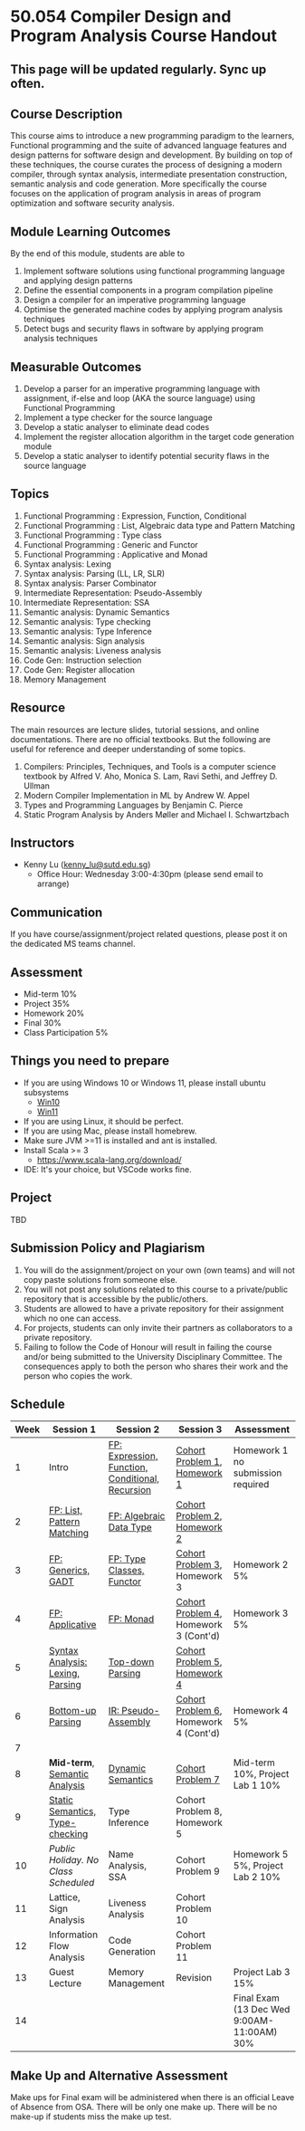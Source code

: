 # 50.054 Compiler Design and Program Analysis Course Handout

## This page will be updated regularly. Sync up often.

## Course Description

This course aims to introduce a new programming paradigm to the learners, Functional programming and the suite of advanced language features and design patterns for software design and development. By building on top of these techniques, the course curates the process of designing a modern compiler, through syntax analysis, intermediate presentation construction, semantic analysis and code generation. More specifically the course focuses on the application of program analysis in areas of program optimization and software security analysis. 


## Module Learning Outcomes

By the end of this module, students are able to
1. Implement software solutions using functional programming language and applying design patterns
1. Define the essential components in a program compilation pipeline
1. Design a compiler for an imperative programming language
1. Optimise the generated machine codes by applying program analysis techniques
1. Detect bugs and security flaws in software by applying program analysis techniques


## Measurable Outcomes

1. Develop a parser for an imperative programming language with assignment, if-else and loop (AKA the source language) using Functional Programming
1. Implement a type checker for the source language
1. Develop a static analyser to eliminate dead codes
1. Implement the register allocation algorithm in the target code generation module
1. Develop a static analyser to identify potential security flaws in the source language


## Topics
1. Functional Programming : Expression, Function, Conditional
1. Functional Programming : List, Algebraic data type and Pattern Matching
1. Functional Programming : Type class
1. Functional Programming : Generic and Functor
1. Functional Programming : Applicative and Monad
1. Syntax analysis: Lexing
1. Syntax analysis: Parsing (LL, LR, SLR)
1. Syntax analysis: Parser Combinator
1. Intermediate Representation: Pseudo-Assembly
1. Intermediate Representation: SSA
1. Semantic analysis: Dynamic Semantics
1. Semantic analysis: Type checking
1. Semantic analysis: Type Inference
1. Semantic analysis: Sign analysis
1. Semantic analysis: Liveness analysis 
1. Code Gen: Instruction selection
1. Code Gen: Register allocation
1. Memory Management


## Resource 

The main resources are lecture slides, tutorial sessions, and online documentations. There are no official textbooks. But the following are useful for reference and deeper understanding of some topics.

1. Compilers: Principles, Techniques, and Tools is a computer science textbook by Alfred V. Aho, Monica S. Lam, Ravi Sethi, and Jeffrey D. Ullman
1. Modern Compiler Implementation in ML by Andrew W. Appel
1. Types and Programming Languages by Benjamin C. Pierce
1. Static Program Analysis by Anders Møller and Michael I. Schwartzbach



## Instructors


* Kenny Lu (kenny_lu@sutd.edu.sg) 
  * Office Hour: Wednesday 3:00-4:30pm (please send email to arrange)


## Communication

If you have course/assignment/project related questions, please post it on the dedicated MS teams channel.

## Assessment

* Mid-term 10%
* Project 35%
* Homework 20%
* Final 30%
* Class Participation 5%

## Things you need to prepare

* If you are using Windows 10 or Windows 11, please install ubuntu subsystems
    * [Win10](https://ubuntu.com/tutorials/install-ubuntu-on-wsl2-on-windows-10#1-overview)
    * [Win11](https://ubuntu.com/tutorials/install-ubuntu-on-wsl2-on-windows-11-with-gui-support#1-overview)
* If you are using Linux, it should be perfect.
* If you are using Mac, please install homebrew.
* Make sure JVM >=11 is installed and ant is installed.
* Install Scala >= 3
  * https://www.scala-lang.org/download/
* IDE: It's your choice, but VSCode works fine.


## Project

TBD


## Submission Policy and Plagiarism
1. You will do the assignment/project on your own (own teams) and will not copy paste solutions from someone else.
1. You will not post any solutions related to this course to a private/public repository that is accessible by the public/others.
1. Students are allowed to have a private repository for their assignment which no one can access. 
1. For projects, students can only invite their partners as collaborators to a private repository.
1. Failing to follow the Code of Honour will result in failing the course and/or being submitted to the University Disciplinary Committee. The consequences apply to both the person who shares their work and the person who copies the work.

## Schedule
| Week | Session 1 | Session 2 | Session 3 | Assessment |
|---|---|---|---|---|
| 1 | Intro | [FP: Expression, Function, Conditional, Recursion](./fp_intro.md) | [Cohort Problem 1](https://github.com/50054-2023-fall/cohort_probs/tree/main/fp_intro), [Homework 1](https://github.com/50054-2023-fall/homework/tree/main/fp_intro) | Homework 1 no submission required | 
| 2 | [FP: List, Pattern Matching](./fp_scala.md) | [FP: Algebraic Data Type](./fp_scala.md) | [Cohort Problem 2](https://github.com/50054-2023-fall/cohort_probs/tree/main/fp_scala), [Homework 2](https://github.com/50054-2023-fall/homework/tree/main/fp_scala) |  |
| 3 | [FP: Generics, GADT](./fp_scala_poly.md) | [FP: Type Classes, Functor](./fp_scala_poly.md) | [Cohort Problem 3](https://github.com/50054-2023-fall/cohort_probs/tree/main/fp_scala_poly), Homework 3 | Homework 2 5% |
| 4 | [FP: Applicative](./fp_applicative_monad.md) | [FP: Monad](./fp_applicative_monad.md) |  [Cohort Problem 4](https://github.com/50054-2023-fall/cohort_probs/tree/main/fp_applicative_monad), Homework 3 (Cont'd) | Homework 3 5% |
| 5 | [Syntax Analysis: Lexing, Parsing](./syntax_analysis.md) | [Top-down Parsing](./syntax_analysis.md) | [Cohort Problem 5](https://github.com/50054-2023-fall/cohort_probs/tree/main/syntax_analysis), [Homework 4](https://github.com/50054-2023-fall/homework/tree/main/fp_syntax_analysis) |  |
| 6 | [Bottom-up Parsing](./syntax_analysis.md) | [IR: Pseudo-Assembly](./ir_pseudo_assembly.md) | [Cohort Problem 6](https://github.com/50054-2023-fall/cohort_probs/tree/main/syntax_analysis_2_pseudo_ir), Homework 4 (Cont'd) | Homework 4 5% | 
| 7 |  |  |  | 
| 8 | **Mid-term**, [Semantic Analysis](./semantic_analysis.md)| [Dynamic Semantics](./dynamic_semantics.md) | [Cohort Problem 7](https://github.com/50054-2023-fall/cohort_probs/tree/main/dynamic_semantics) | Mid-term 10%, Project Lab 1 10% |
| 9 | [Static Semantics, Type-checking](./static_semantics.md) | Type Inference | Cohort Problem 8, Homework 5 |  |
| 10 | *Public Holiday. No Class Scheduled* | Name Analysis, SSA |  Cohort Problem 9 | Homework 5 5%, Project Lab 2 10% | 
| 11 | Lattice, Sign Analysis  | Liveness Analysis | Cohort Problem 10 |  |  | 
| 12 | Information Flow Analysis | Code Generation | Cohort Problem 11  |  |
| 13 | Guest Lecture | Memory Management | Revision | Project Lab 3 15% |  |
| 14 | |  |  |Final Exam (13 Dec Wed 9:00AM-11:00AM) 30%|


 

## Make Up and Alternative Assessment
Make ups for Final exam will be administered when there is an official Leave of Absence from OSA. There will be only one make up. There will be no make-up if students miss the make up test. 






